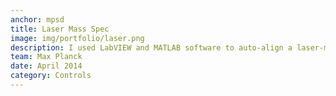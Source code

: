 ```yaml
---
anchor: mpsd
title: Laser Mass Spec
image: img/portfolio/laser.png
description: I used LabVIEW and MATLAB software to auto-align a laser-mass spectrometer experiment. This involved actuating piezo-stages and image processing in real time and with micrometer precision. 
team: Max Planck 
date: April 2014
category: Controls
---
```

